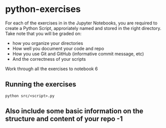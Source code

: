 # python-exercises

For each of the exercises in in the Jupyter Notebooks, you are required to create a Python Script, approriately named and stored in the right directory. Take note that you will be graded on:
- how you organize your directories
- How well you document your code and repo
- How you use Git and GitHub (informative commit message, etc)
- And the correctness of your scripts


Work through all the exercises to notebook 6

## Running the exercises
```
python src/<script>.py
```

## Also include some basic information on the structure and content of your repo -1